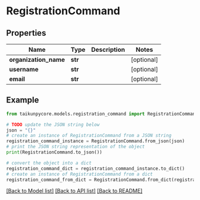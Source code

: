 # RegistrationCommand


## Properties

Name | Type | Description | Notes
------------ | ------------- | ------------- | -------------
**organization_name** | **str** |  | [optional] 
**username** | **str** |  | [optional] 
**email** | **str** |  | [optional] 

## Example

```python
from taikunpycore.models.registration_command import RegistrationCommand

# TODO update the JSON string below
json = "{}"
# create an instance of RegistrationCommand from a JSON string
registration_command_instance = RegistrationCommand.from_json(json)
# print the JSON string representation of the object
print(RegistrationCommand.to_json())

# convert the object into a dict
registration_command_dict = registration_command_instance.to_dict()
# create an instance of RegistrationCommand from a dict
registration_command_from_dict = RegistrationCommand.from_dict(registration_command_dict)
```
[[Back to Model list]](../README.md#documentation-for-models) [[Back to API list]](../README.md#documentation-for-api-endpoints) [[Back to README]](../README.md)


